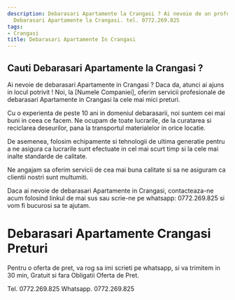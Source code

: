 ```yaml
---
description: Debarasari Apartamente la Crangasi ? Ai nevoie de un profesionist in
  Debarasari Apartamente la Crangasi. tel. 0772.269.825
tags:
- Crangasi
title: Debarasari Apartamente In Crangasi
---
```



## Cauti Debarasari Apartamente la Crangasi ?

Ai nevoie de debarasari Apartamente in Crangasi ? Daca da, atunci ai ajuns in locul potrivit ! 
Noi, la [Numele Companiei], oferim servicii profesionale de debarasari Apartamente in Crangasi la cele mai mici preturi.

Cu o experienta de peste 10 ani in domeniul debarasarii, noi suntem cei mai buni in ceea ce facem. Ne ocupam de toate lucrarile, de la curatarea si reciclarea deseurilor, pana la transportul materialelor in orice locatie.

De asemenea, folosim echipamente si tehnologii de ultima generatie pentru a ne asigura ca lucrarile sunt efectuate in cel mai scurt timp si la cele mai inalte standarde de calitate.

Ne angajam sa oferim servicii de cea mai buna calitate si sa ne asiguram ca clientii nostri sunt multumiti. 

Daca ai nevoie de debarasari Apartamente in Crangasi, contacteaza-ne acum folosind linkul de mai sus sau scrie-ne pe whatsapp: 0772.269.825 si vom fi bucurosi sa te ajutam.

# Debarasari Apartamente Crangasi Preturi
Pentru o oferta de pret, va rog sa imi scrieti pe whatsapp, si va trimitem in 30 min, Gratuit si fara Obligatii Oferta de Pret.

Tel. 0772.269.825
Whatsapp. 0772.269.825